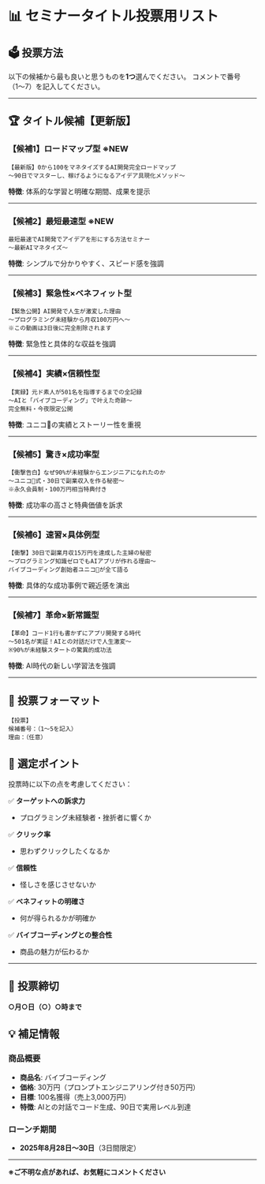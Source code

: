 # 📊 セミナータイトル投票用リスト

## 🗳️ 投票方法
以下の候補から最も良いと思うものを**1つ**選んでください。
コメントで番号（1〜7）を記入してください。

---

## 🏆 タイトル候補【更新版】

### 【候補1】ロードマップ型 ※NEW
```
【最新版】0から100をマネタイズするAI開発完全ロードマップ
〜90日でマスターし、稼げるようになるアイデア具現化メソッド〜
```
**特徴**: 体系的な学習と明確な期間、成果を提示

---

### 【候補2】最短最速型 ※NEW
```
最短最速でAI開発でアイデアを形にする方法セミナー
〜最新AIマネタイズ〜
```
**特徴**: シンプルで分かりやすく、スピード感を強調

---

### 【候補3】緊急性×ベネフィット型
```
【緊急公開】AI開発で人生が激変した理由
〜プログラミング未経験から月収100万円へ〜
※この動画は3日後に完全削除されます
```
**特徴**: 緊急性と具体的な収益を強調

---

### 【候補4】実績×信頼性型
```
【実録】元ド素人が501名を指導するまでの全記録
〜AIと「バイブコーディング」で叶えた奇跡〜
完全無料・今夜限定公開
```
**特徴**: ユニコ🦄の実績とストーリー性を重視

---

### 【候補5】驚き×成功率型
```
【衝撃告白】なぜ90%が未経験からエンジニアになれたのか
〜ユニコ🦄式・30日で副業収入を作る秘密〜
※永久会員制・100万円相当特典付き
```
**特徴**: 成功率の高さと特典価値を訴求

---

### 【候補6】速習×具体例型
```
【衝撃】30日で副業月収15万円を達成した主婦の秘密
〜プログラミング知識ゼロでもAIアプリが作れる理由〜
バイブコーディング創始者ユニコ🦄が全て語る
```
**特徴**: 具体的な成功事例で親近感を演出

---

### 【候補7】革命×新常識型
```
【革命】コード1行も書かずにアプリ開発する時代
〜501名が実証！AIとの対話だけで人生激変〜
※90%が未経験スタートの驚異的成功法
```
**特徴**: AI時代の新しい学習法を強調

---

## 📝 投票フォーマット

```
【投票】
候補番号：（1〜5を記入）
理由：（任意）
```

## 🎯 選定ポイント

投票時に以下の点を考慮してください：

✅ **ターゲットへの訴求力**
- プログラミング未経験者・挫折者に響くか

✅ **クリック率**
- 思わずクリックしたくなるか

✅ **信頼性**
- 怪しさを感じさせないか

✅ **ベネフィットの明確さ**
- 何が得られるかが明確か

✅ **バイブコーディングとの整合性**
- 商品の魅力が伝わるか

---

## 📅 投票締切
**○月○日（○）○時まで**

## 💡 補足情報

### 商品概要
- **商品名**: バイブコーディング
- **価格**: 30万円（プロンプトエンジニアリング付き50万円）
- **目標**: 100名獲得（売上3,000万円）
- **特徴**: AIとの対話でコード生成、90日で実用レベル到達

### ローンチ期間
- **2025年8月28日〜30日**（3日間限定）

---

**※ご不明な点があれば、お気軽にコメントください**
